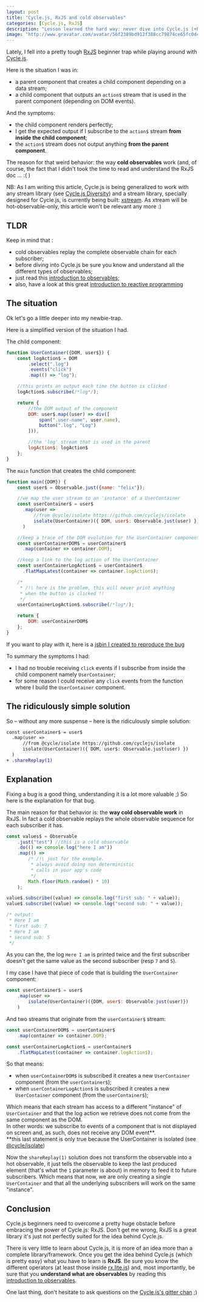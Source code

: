 ```yaml
---
layout: post
title: "Cycle.js, RxJS and cold observables"
categories: [Cycle.js, RxJS]
description: "Lesson learned the hard way: never dive into Cycle.js (+RxJS) without understanding cold/hot observables"
image: "http://www.gravatar.com/avatar/56f2389bd912f388cc79874ce65fc0dc?s=200"
---
```


Lately, I fell into a pretty tough [RxJS](https://github.com/Reactive-Extensions/RxJS) beginner trap while playing around with [Cycle.js](http://cycle.js.org/).

Here is the situation I was in:

- a parent component that creates a child component depending on a data stream;
- a child component that outputs an `action$` stream that is used in the parent component (depending on DOM events).

And the symptoms:

- the child component renders perfectly;
- I get the expected output if I subscribe to the `action$` stream **from inside the child component**;
- the `action$` stream does not output anything **from the parent component**.

The reason for that weird behavior: the way **cold observables** work (and, of course, the fact that I didn't took the time to read and understand the RxJS doc ... :( )

NB: As I am writing this article, Cycle.js is being generalized to work with any stream library (see [Cycle.js Diversity](https://github.com/cyclejs/core/issues/196)) and a stream library, specially designed for Cycle.js, is currently being built: [xstream](http://staltz.com/why-we-built-xstream.html). As xtream will be hot-observable-only, this article won't be relevant any more :)

## TLDR

Keep in mind that :

- cold observables replay the complete observable chain for each subscriber;
- before diving into Cycle.js be sure you know and understand all the different types of observables;
- just read this [introduction to observables](http://reactivex.io/rxjs/manual/overview.html#subject);
- also, have a look at this great [introduction to reactive programming](https://gist.github.com/staltz/868e7e9bc2a7b8c1f754)

## The situation

Ok let's go a little deeper into my newbie-trap.

Here is a simplified version of the situation I had.

The child component:

```javascript
function UserContainer({DOM, user$}) {
    const logAction$ = DOM
        .select(".log")
        .events("click")
        .map(() => "log");

    //this prints an output each time the button is clicked
    logAction$.subscribe(/*log*/);

    return {
        //the DOM output of the component
        DOM: user$.map((user) => div([
            span(".user-name", user.name),
            button(".log", "Log")
        ])),

        //the 'log' stream that is used in the parent
        logAction$: logAction$
    };
}
```

The `main` function that creates the child component:

```javascript
function main({DOM}) {
    const user$ = Observable.just({name: "felix"});

    //we map the user stream to an 'instance' of a UserContainer
    const userContainer$ = user$
      .map(user =>
          //from @cycle/isolate https://github.com/cyclejs/isolate
          isolate(UserContainer)({ DOM, user$: Observable.just(user) })
      )

    //keep a trace of the DOM evolution for the UserContainer component
    const userContainerDOM$ = userContainer$
      .map(container => container.DOM);

    //keep a link to the log action of the UserContainer
    const userContainerLogAction$ = userContainer$
      .flatMapLatest(container => container.logAction$);

    /*
     * /!\ here is the problem, this will never print anything
     * when the button is clicked !!
     */
    userContainerLogAction$.subscribe(/*log*/);

    return {
        DOM: userContainerDOM$
    };
}
```

If you want to play with it, here is a [jsbin I created to reproduce the bug](https://jsbin.com/ropaqa/edit?js,console,output)

To summary the symptoms I had:

- I had no trouble receiving `click` events if I subscribe from inside the child component namely `UserContainer`;
- for some reason I could receive any `click` events from the function where I build the `UserContainer` component.

## The ridiculously simple solution

So – without any more suspense – here is the ridiculously simple solution:

```diff
const userContainer$ = user$
  .map(user =>
      //from @cycle/isolate https://github.com/cyclejs/isolate
      isolate(UserContainer)({ DOM, user$: Observable.just(user) })
  )
+ .shareReplay(1)
```

## Explanation

Fixing a bug is a good thing, understanding it is a lot more valuable ;) So here is the explanation for that bug.

The main reason for that behavior is: the **way cold observable work** in RxJS. In fact a cold observable replays the whole observable sequence for each subscriber it has.

```javascript
const values$ = Observable
    .just("test") //this is a cold observable
    .do(() => console.log("here I am"))
    .map(() =>
        /* /!\ just for the exemple.
         * always avoid doing non deterministic
         * calls in your app's code
         */
        Math.floor(Math.random() * 10)
    );

value$.subscribe((value) => console.log("first sub: " + value));
value$.subscribe((value) => console.log("second sub: " + value));

/* output:
 * Here I am
 * first sub: 7
 * Here I am
 * second sub: 5
 */
```

As you can the, the log `Here I am` is printed twice and the first subscriber doesn't get the same value as the second subscriber (resp `7` and `5`).

I my case I have that piece of code that is building the `UserContainer` component:

```javascript
const userContainer$ = user$
    .map(user =>
        isolate(UserContainer)({DOM, user$: Observable.just(user)})
    )
```

And two streams that originate from the `userContainer$` stream:

```javascript
const userContainerDOM$ = userContainer$
    .map(container => container.DOM);

const userContainerLogAction$ = userContainer$
    .flatMapLatest(container => container.logAction$);
```

So that means:

- when `userContainerDOM$` is subscribed it creates a new `UserContainer` component (from the `userContainer$`);
- when `userContainerLogAction$` is subscribed it creates a new `UserContainer` component (from the `userContainer$`);

Which means that each stream has access to a different "instance" of `UserContainer` and that the log action we retrieve does not come from the same component as the DOM.  
In other words: we subscribe to events of a component that is not displayed on screen and, as such, does not receive any DOM event\*\*.  
\*\*this last statement is only true because the UserContainer is isolated (see [@cycle/isolate](https://github.com/cyclejs/isolate))

Now the `shareReplay(1)` solution does not transform the observable into a hot observable, it just tells the observable to keep the last produced element (that's what the `1` parameter is about) in memory to feed it to future subscribers. Which means that now, we are only creating a single `UserContainer` and that all the underlying subscribers will work on the same "instance".

## Conclusion

Cycle.js beginners need to overcome a pretty huge obstacle before embracing the power of Cycle.js: RxJS. Don't get me wrong, RxJS is a great library it's just not perfectly suited for the idea behind Cycle.js.

There is very little to learn about Cycle.js, it is more of an idea more than a complete library/framework. Once you get the idea behind Cycle.js (which is pretty easy) what you have to learn is **RxJS**. Be sure you know the different operators (at least those inside [rx.lite.js](https://github.com/Reactive-Extensions/RxJS/blob/master/doc/libraries/lite/rx.lite.md)) and, most importantly, be sure that you **understand what are observables** by reading this [introduction to observables](http://reactivex.io/rxjs/manual/overview.html#subject).

One last thing, don't hesitate to ask questions on the [Cycle.js's gitter chan](https://gitter.im/cyclejs/core) ;)
